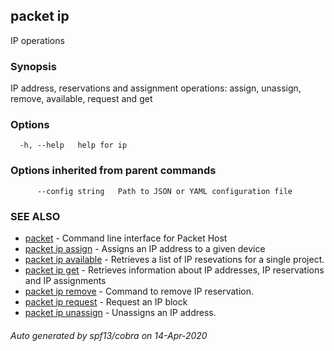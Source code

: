 ## packet ip

IP operations

### Synopsis

IP address, reservations and assignment operations: assign, unassign, remove, available, request and get 

### Options

```
  -h, --help   help for ip
```

### Options inherited from parent commands

```
      --config string   Path to JSON or YAML configuration file
```

### SEE ALSO

* [packet](packet.md)	 - Command line interface for Packet Host
* [packet ip assign](packet_ip_assign.md)	 - Assigns an IP address to a given device
* [packet ip available](packet_ip_available.md)	 - Retrieves a list of IP resevations for a single project.
* [packet ip get](packet_ip_get.md)	 - Retrieves information about IP addresses, IP reservations and IP assignments
* [packet ip remove](packet_ip_remove.md)	 - Command to remove IP reservation.
* [packet ip request](packet_ip_request.md)	 - Request an IP block
* [packet ip unassign](packet_ip_unassign.md)	 - Unassigns an IP address.

###### Auto generated by spf13/cobra on 14-Apr-2020
